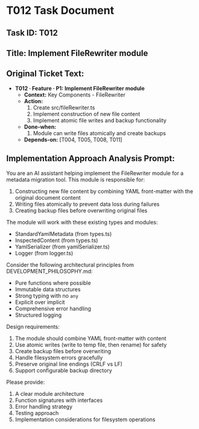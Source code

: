 # T012 Task Document

## Task ID: T012

## Title: Implement FileRewriter module

## Original Ticket Text:
- **T012 · Feature · P1: Implement FileRewriter module**
    - **Context:** Key Components - FileRewriter
    - **Action:**
        1. Create src/fileRewriter.ts
        2. Implement construction of new file content
        3. Implement atomic file writes and backup functionality
    - **Done‑when:**
        1. Module can write files atomically and create backups
    - **Depends‑on:** [T004, T005, T008, T011]

## Implementation Approach Analysis Prompt:
You are an AI assistant helping implement the FileRewriter module for a metadata migration tool. This module is responsible for:

1. Constructing new file content by combining YAML front-matter with the original document content
2. Writing files atomically to prevent data loss during failures
3. Creating backup files before overwriting original files

The module will work with these existing types and modules:
- StandardYamlMetadata (from types.ts)
- InspectedContent (from types.ts)
- YamlSerializer (from yamlSerializer.ts)
- Logger (from logger.ts)

Consider the following architectural principles from DEVELOPMENT_PHILOSOPHY.md:
- Pure functions where possible
- Immutable data structures
- Strong typing with no `any`
- Explicit over implicit
- Comprehensive error handling
- Structured logging

Design requirements:
1. The module should combine YAML front-matter with content
2. Use atomic writes (write to temp file, then rename) for safety
3. Create backup files before overwriting
4. Handle filesystem errors gracefully
5. Preserve original line endings (CRLF vs LF)
6. Support configurable backup directory

Please provide:
1. A clear module architecture
2. Function signatures with interfaces
3. Error handling strategy
4. Testing approach
5. Implementation considerations for filesystem operations
